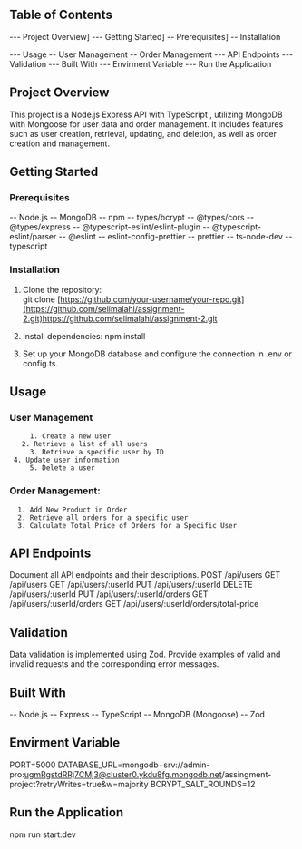 ## Table of Contents

--- Project Overview]
--- Getting Started]
  -- Prerequisites]
   -- Installation
   
--- Usage
  -- User Management
  -- Order Management
--- API Endpoints
--- Validation
--- Built With
--- Envirment Variable
--- Run the Application


## Project Overview

This project is a Node.js Express API with TypeScript , utilizing MongoDB with Mongoose for user data and order management. It includes features such as user creation, retrieval, updating, and deletion, as well as order creation and management.

## Getting Started
### Prerequisites
-- Node.js
-- MongoDB
-- npm 
-- types/bcrypt
-- @types/cors
-- @types/express
-- @typescript-eslint/eslint-plugin
-- @typescript-eslint/parser
-- @eslint
-- eslint-config-prettier
-- prettier
-- ts-node-dev
-- typescript

### Installation

1. Clone the repository:   
   git clone [https://github.com/your-username/your-repo.git](https://github.com/selimalahi/assignment-2.git)https://github.com/selimalahi/assignment-2.git

1.   Install dependencies:
     npm install
     
3.   Set up your MongoDB database and configure the connection in .env or config.ts.


##   Usage
  ### User Management 
		 1. Create a new user
	   2. Retrieve a list of all users
		 3. Retrieve a specific user by ID
     4. Update user information
		 5. Delete a user
	 
  ### Order Management: 
	  1. Add New Product in Order
	  2. Retrieve all orders for a specific user
	  3. Calculate Total Price of Orders for a Specific User


##    API Endpoints
Document all API endpoints and their descriptions.
POST /api/users
GET /api/users
GET /api/users/:userId
PUT /api/users/:userId
DELETE /api/users/:userId
PUT /api/users/:userId/orders
GET /api/users/:userId/orders
GET /api/users/:userId/orders/total-price


## Validation
  Data validation is implemented using Zod. Provide examples of valid and invalid requests and the corresponding error messages.

##  Built With
  -- Node.js
   -- Express
   -- TypeScript
    -- MongoDB (Mongoose)
     -- Zod
## Envirment Variable
PORT=5000
DATABASE_URL=mongodb+srv://admin-pro:ugmRgstdRRj7CMj3@cluster0.ykdu8fg.mongodb.net/assingment-project?retryWrites=true&w=majority
BCRYPT_SALT_ROUNDS=12

## Run the Application
  npm run start:dev

